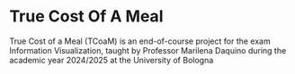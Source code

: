 # True Cost Of A Meal
True Cost of a Meal (TCoaM) is an end-of-course project for the exam Information Visualization, taught by Professor Marilena Daquino during the academic year 2024/2025 at the University of Bologna
